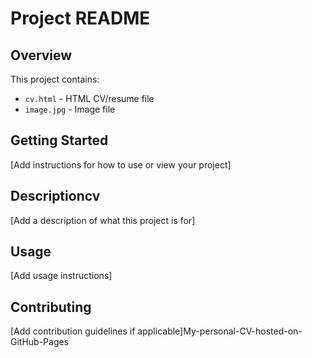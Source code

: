 # Project README

## Overview

This project contains:
- `cv.html` - HTML CV/resume file
- `image.jpg` - Image file

## Getting Started

[Add instructions for how to use or view your project]

## Descriptioncv

[Add a description of what this project is for]

## Usage

[Add usage instructions]

## Contributing

[Add contribution guidelines if applicable]My-personal-CV-hosted-on-GitHub-Pages